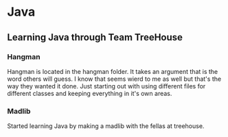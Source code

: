 # Java

## Learning Java through Team TreeHouse

### Hangman 
Hangman is located in the hangman folder.  It takes an argument that is the word others will guess.  I know that seems wierd to me as well
but that's the way they wanted it done.  Just starting out with using different files for different classes and keeping everything in it's 
own areas.  

### Madlib 

Started learning Java by making a madlib with the fellas at treehouse.

